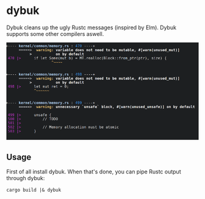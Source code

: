 # dybuk
Dybuk cleans up the ugly Rustc messages (inspired by Elm). Dybuk supports some other compilers aswell.

![Dybuk](screenshot.png)

## Usage

First of all install dybuk. When that's done, you can pipe Rustc output through dybuk:

```
cargo build |& dybuk
```
